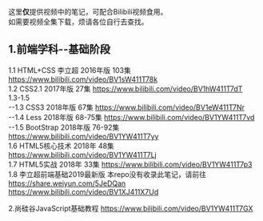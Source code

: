 这里**仅**提供视频中的笔记，可配合Bilibili视频食用。  
如需要视频全集下载，烦请各位自行去查找。

## 1.前端学科--基础阶段
1.1 HTML+CSS 李立超 2016年版 103集
	https://www.bilibili.com/video/BV1sW411T78k  
1.2 CSS2.1  2017年版 27集
    https://www.bilibili.com/video/BV1hW411T7dT  
1.3-1.5  
  --1.3 CSS3  2018年版 67集
	https://www.bilibili.com/video/BV1eW411T7Nr  
  --1.4 Less  2018年版 68-75集
	https://www.bilibili.com/video/BV1YW411T7vd  
  --1.5 BootStrap 2018年版 76-92集
	https://www.bilibili.com/video/BV1YW411T7yy  
1.6 HTML5核心技术 2018年 48集
	https://www.bilibili.com/video/BV1YW411T7Lj  
1.7 HTML5实战 2018年 33集
	https://www.bilibili.com/video/BV1YW411T7p3  
1.8 李立超前端基础2019最新版 本repo没有收录此笔记，请前往 https://share.weiyun.com/5JeDQan    
	https://www.bilibili.com/video/BV1XJ411X7Ud

2.尚硅谷JavaScript基础教程 
https://www.bilibili.com/video/BV1YW411T7GX